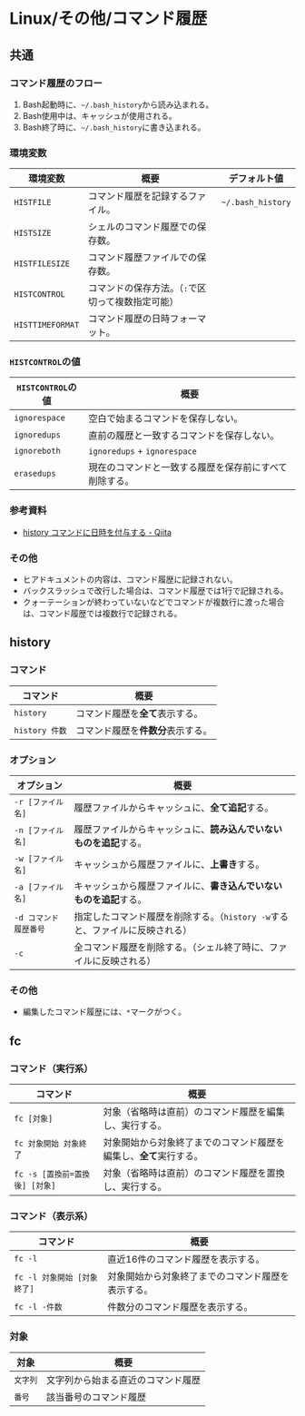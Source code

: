 # Linux/その他/コマンド履歴

## 共通

### コマンド履歴のフロー

1. Bash起動時に、`~/.bash_history`から読み込まれる。
1. Bash使用中は、キャッシュが使用される。
1. Bash終了時に、`~/.bash_history`に書き込まれる。

### 環境変数

| 環境変数         | 概要                                              | デフォルト値      |
| ---------------- | ------------------------------------------------- | ----------------- |
| `HISTFILE`       | コマンド履歴を記録するファイル。                  | `~/.bash_history` |
| `HISTSIZE`       | シェルのコマンド履歴での保存数。                  |                   |
| `HISTFILESIZE`   | コマンド履歴ファイルでの保存数。                  |                   |
| `HISTCONTROL`    | コマンドの保存方法。（`:`で区切って複数指定可能） |                   |
| `HISTTIMEFORMAT` | コマンド履歴の日時フォーマット。                  |                   |

### `HISTCONTROL`の値

| `HISTCONTROL`の値 | 概要                                                   |
| ----------------- | ------------------------------------------------------ |
| `ignorespace`     | 空白で始まるコマンドを保存しない。                     |
| `ignoredups`      | 直前の履歴と一致するコマンドを保存しない。             |
| `ignoreboth`      | `ignoredups` + `ignorespace`                           |
| `erasedups`       | 現在のコマンドと一致する履歴を保存前にすべて削除する。 |

### 参考資料

- [history コマンドに日時を付与する - Qiita](https://qiita.com/bezeklik/items/56a597acc2eb568860d7)

### その他

- ヒアドキュメントの内容は、コマンド履歴に記録されない。
- バックスラッシュで改行した場合は、コマンド履歴では1行で記録される。
- クォーテーションが終わっていないなどでコマンドが複数行に渡った場合は、コマンド履歴では複数行で記録される。

## history

### コマンド

|コマンド|概要|
|---|---|
|`history`|コマンド履歴を**全て**表示する。|
|`history 件数`|コマンド履歴を**件数分**表示する。|

### オプション

| オプション            | 概要                                                         |
| --------------------- | ------------------------------------------------------------ |
| `-r [ファイル名]`     | 履歴ファイルからキャッシュに、**全て追記**する。             |
| `-n [ファイル名]`     | 履歴ファイルからキャッシュに、**読み込んでいないものを追記**する。 |
| `-w [ファイル名]`     | キャッシュから履歴ファイルに、**上書き**する。               |
| `-a [ファイル名]`     | キャッシュから履歴ファイルに、**書き込んでいないものを追記**する。 |
| `-d コマンド履歴番号` | 指定したコマンド履歴を削除する。（`history -w`すると、ファイルに反映される） |
| `-c`                  | 全コマンド履歴を削除する。（シェル終了時に、ファイルに反映される） |

### その他

- 編集したコマンド履歴には、`*`マークがつく。

## fc

### コマンド（実行系）

| コマンド                       | 概要                                                         |
| ------------------------------ | ------------------------------------------------------------ |
| `fc [対象]`                    | 対象（省略時は直前）のコマンド履歴を編集し、実行する。       |
| `fc 対象開始 対象終了`         | 対象開始から対象終了までのコマンド履歴を編集し、**全て**実行する。 |
| `fc -s [置換前=置換後] [対象]` | 対象（省略時は直前）のコマンド履歴を置換し、実行する。       |

### コマンド（表示系）

| コマンド                    | 概要                                               |
| --------------------------- | -------------------------------------------------- |
| `fc -l`                     | 直近16件のコマンド履歴を表示する。                 |
| `fc -l 対象開始 [対象終了]` | 対象開始から対象終了までのコマンド履歴を表示する。 |
| `fc -l -件数`               | 件数分のコマンド履歴を表示する。                   |

### 対象

| 対象     | 概要                               |
| -------- | ---------------------------------- |
| `文字列` | 文字列から始まる直近のコマンド履歴 |
| `番号`   | 該当番号のコマンド履歴             |
